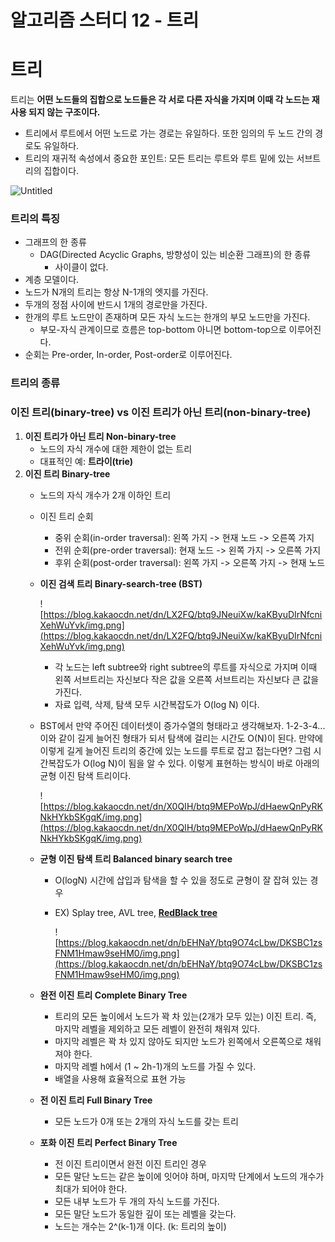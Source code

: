 # 알고리즘 스터디 12 - 트리

# 트리

트리는 **어떤 노드들의 집합으로 노드들은 각 서로 다른 자식을 가지며 이때 각 노드는 재사용 되지 않는 구조이다.**

- 트리에서 루트에서 어떤 노드로 가는 경로는 유일하다. 또한 임의의 두 노드 간의 경로도 유일하다.
- 트리의 재귀적 속성에서 중요한 포인트: 모든 트리는 루트와 루트 밑에 있는 서브트리의 집합이다.

![Untitled](%E1%84%8B%E1%85%A1%E1%86%AF%E1%84%80%E1%85%A9%E1%84%85%E1%85%B5%E1%84%8C%E1%85%B3%E1%86%B7%20%E1%84%89%E1%85%B3%E1%84%90%E1%85%A5%E1%84%83%E1%85%B5%2012%20-%20%E1%84%90%E1%85%B3%E1%84%85%E1%85%B5%20f67922d1d88b46e399d375346f07fc3e/Untitled.png)

### 트리의 특징

- 그래프의 한 종류
    - DAG(Directed Acyclic Graphs, 방향성이 있는 비순환 그래프)의 한 종류
        - 사이클이 없다.
- 계층 모델이다.
- 노드가 N개의 트리는 항상 N-1개의 엣지를 가진다.
- 두개의 정점 사이에 반드시 1개의 경로만을 가진다.
- 한개의 루트 노드만이 존재하며 모든 자식 노드는 한개의 부모 노드만을 가진다.
    - 부모-자식 관계이므로 흐름은 top-bottom 아니면 bottom-top으로 이루어진다.
- 순회는 Pre-order, In-order, Post-order로 이루어진다.

### 트리의 종류

### 이진 트리(binary-tree) vs 이진 트리가 아닌 트리(non-binary-tree)

1. **이진 트리가 아닌 트리 Non-binary-tree**
    - 노드의 자식 개수에 대한 제한이 없는 트리
    - 대표적인 예: **트라이(trie)**
2. **이진 트리 Binary-tree**
    - 노드의 자식 개수가 2개 이하인 트리
    - 이진 트리 순회
        - 중위 순회(in-order traversal): 왼쪽 가지 -> 현재 노드 -> 오른쪽 가지
        - 전위 순회(pre-order traversal): 현재 노드 -> 왼쪽 가지 -> 오른쪽 가지
        - 후위 순회(post-order traversal): 왼쪽 가지 -> 오른쪽 가지 -> 현재 노드
    - **이진 검색 트리 Binary-search-tree (BST)**
        
        ![https://blog.kakaocdn.net/dn/LX2FQ/btq9JNeuiXw/kaKByuDIrNfcniXehWuYvk/img.png](https://blog.kakaocdn.net/dn/LX2FQ/btq9JNeuiXw/kaKByuDIrNfcniXehWuYvk/img.png)
        
        - 각 노드는 left subtree와 right subtree의 루트를 자식으로 가지며 이때 왼쪽 서브트리는 자신보다 작은 값을 오른쪽 서브트리는 자신보다 큰 값을 가진다.
        - 자료 입력, 삭제, 탐색 모두 시간복잡도가 O(log N) 이다.
    - BST에서 만약 주어진 데이터셋이 증가수열의 형태라고 생각해보자. 1-2-3-4... 이와 같이 길게 늘어진 형태가 되서 탐색에 걸리는 시간도 O(N)이 된다. 만약에 이렇게 길게 늘어진 트리의 중간에 있는 노드를 루트로 잡고 접는다면? 그럼 시간복잡도가 O(log N)이 됨을 알 수 있다. 이렇게 표현하는 방식이 바로 아래의 균형 이진 탐색 트리이다.
        
        ![https://blog.kakaocdn.net/dn/X0QIH/btq9MEPoWpJ/dHaewQnPyRKNkHYkbSKgqK/img.png](https://blog.kakaocdn.net/dn/X0QIH/btq9MEPoWpJ/dHaewQnPyRKNkHYkbSKgqK/img.png)
        
    - **균형 이진 탐색 트리 Balanced binary search tree**
        - O(logN) 시간에 삽입과 탐색을 할 수 있을 정도로 균형이 잘 잡혀 있는 경우
        - EX) Splay tree, AVL tree, **[RedBlack tree](https://simsim231.tistory.com/168)**
            
            ![https://blog.kakaocdn.net/dn/bEHNaY/btq9O74cLbw/DKSBC1zsFNM1Hmaw9seHM0/img.png](https://blog.kakaocdn.net/dn/bEHNaY/btq9O74cLbw/DKSBC1zsFNM1Hmaw9seHM0/img.png)
            
    - **완전 이진 트리 Complete Binary Tree**
        - 트리의 모든 높이에서 노드가 꽉 차 있는(2개가 모두 있는) 이진 트리. 즉, 마지막 레벨을 제외하고 모든 레벨이 완전히 채워져 있다.
        - 마지막 레벨은 꽉 차 있지 않아도 되지만 노드가 왼쪽에서 오른쪽으로 채워져야 한다.
        - 마지막 레벨 h에서 (1 ~ 2h-1)개의 노드를 가질 수 있다.
        - 배열을 사용해 효율적으로 표현 가능
    - **전 이진 트리 Full Binary Tree**
        - 모든 노드가 0개 또는 2개의 자식 노드를 갖는 트리
    - **포화 이진 트리 Perfect Binary Tree**
        - 전 이진 트리이면서 완전 이진 트리인 경우
        - 모든 말단 노드는 같은 높이에 잇어야 하며, 마지막 단계에서 노드의 개수가 최대가 되어야 한다.
        - 모든 내부 노드가 두 개의 자식 노드를 가진다.
        - 모든 말단 노드가 동일한 깊이 또는 레벨을 갖는다.
        - 노드는 개수는 2^(k-1)개 이다. (k: 트리의 높이)